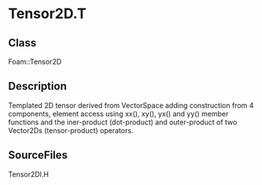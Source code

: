 # Tensor2D.T 
## Class
Foam::Tensor2D

## Description
Templated 2D tensor derived from VectorSpace adding construction from
4 components, element access using xx(), xy(), yx() and yy() member
functions and the iner-product (dot-product) and outer-product of two
Vector2Ds (tensor-product) operators.

## SourceFiles
Tensor2DI.H

